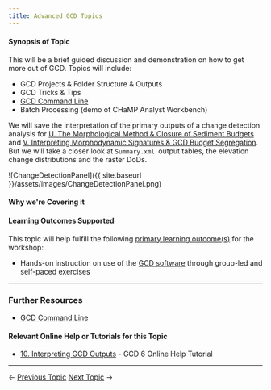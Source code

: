 ```yaml
---
title: Advanced GCD Topics
---
```


#### Synopsis of Topic

This will be a brief guided discussion and demonstration on how to get more out of GCD. Topics will include:

- GCD Projects & Folder Structure & Outputs
- GCD Tricks & Tips
- [GCD Command Line](http://etalweb.joewheaton.org/etal_workshops/GCD/2015_USU/T_GCD_CommandLine.pdf)
- Batch Processing (demo of CHaMP Analyst Workbench)

We will save the interpretation of the primary outputs of a change detection analysis for [U. The Morphological Method & Closure of Sediment Budgets](http://gcdworkshop.joewheaton.org/workshop-topics/versions/3-day-workshop/3-Day3/u-sediment-budgets) and [V. Interpreting Morphodynamic Signatures & GCD Budget Segregation](http://gcdworkshop.joewheaton.org/workshop-topics/versions/3-day-workshop/3-Day3/v-budget-segregation). But we will take a closer look at `Summary.xml `output tables, the elevation change distributions and the raster DoDs.

![ChangeDetectionPanel]({{ site.baseurl }}/assets/images/ChangeDetectionPanel.png)

#### Why we're Covering it

#### Learning Outcomes Supported

This topic will help fulfill the following [primary learning outcome(s)](http://gcdworkshop.joewheaton.org/syllabus/primary-learning-outcomes) for the workshop:

- Hands-on instruction on use of the [GCD software](http://www.joewheaton.org/Home/research/software/GCD) through group-led and self-paced exercises

------

### Further Resources

- [GCD Command Line](http://gcd.joewheaton.org/downloads)

#### Relevant Online Help or Tutorials for this Topic

- [10. Interpreting GCD Outputs](http://gcd6help.joewheaton.org/tutorials--how-to/x-interpreting-gcd-outputs) - GCD 6 Online Help Tutorial

------

← [Previous Topic](http://gcdworkshop.joewheaton.org/workshop-topics/versions/3-day-workshop/3-Day3/s-spatial-coherence-bayesian-updating)            [Next Topic](http://gcdworkshop.joewheaton.org/workshop-topics/versions/3-day-workshop/3-Day3/u-sediment-budgets) →
